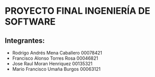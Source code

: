 # PROYECTO FINAL INGENIERÍA DE SOFTWARE

## Integrantes:

- Rodrigo Andrés Mena Caballero       00078421
- Francisco Alonso Torres Rosa        00046821
- Jose Raul Moran Henriquez           00135321
- Mario Francisco Umaña Burgos       00063121
